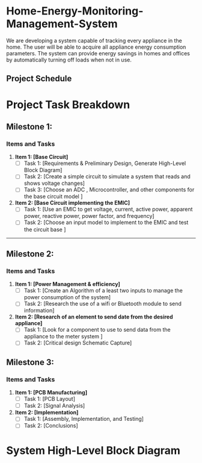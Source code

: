 # Home-Energy-Monitoring-Management-System
We are developing a system capable of tracking every appliance in the home. The user will be able to acquire all appliance energy consumption parameters. The system can provide energy savings in homes and offices by automatically turning off loads when not in use.

## Project Schedule 
# Project Task Breakdown

## Milestone 1: 

### Items and Tasks
1. **Item 1: [Base Circuit]**
   - [ ] Task 1: [Requirements & Preliminary Design, Generate High-Level Block Diagram]
   - [ ] Task 2: [Create a simple circuit to simulate a system that reads and shows voltage changes]
   - [ ] Task 3: [Choose an ADC , Microcontroller, and other components for the base circuit model ]

3. **Item 2: [Base Circuit implementing the EMIC]**
   - [ ] Task 1: [Use an EMIC to get voltage, current, active power, apparent power, reactive power, power factor, and frequency]
   - [ ] Task 2: [Choose an input model to implement to the EMIC and test the circuit base  ]

---

## Milestone 2:

### Items and Tasks
1. **Item 1: [Power Management & efficiency]**
   - [ ] Task 1: [Create an Algorithm of a least two inputs to manage the power consumption of the system]
   - [ ] Task 2: [Research the use of a wifi or Bluetooth module to send information]

2. **Item 2: [Research of an element to send date from the desired appliance]**
   - [ ] Task 1: [Look for  a component to use to send data from the appliance to the meter system ]
   - [ ] Task 2: [Critical design Schematic Capture]

## Milestone 3:

### Items and Tasks
1. **Item 1: [PCB Manufacturing]**
   - [ ] Task 1: [PCB Layout]
   - [ ] Task 2: [Signal Analysis]

2. **Item 2: [Implementation]**
   - [ ] Task 1: [Assembly, Implementation, and Testing]
   - [ ] Task 2: [Conclusions]

# System High-Level Block Diagram




